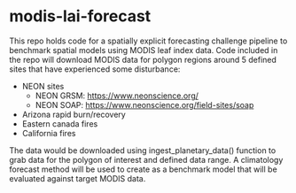 # modis-lai-forecast

This repo holds code for a spatially explicit forecasting challenge pipeline to benchmark spatial models using MODIS leaf index data. Code included in the repo will download MODIS data for polygon regions around 5 defined sites that have experienced some disturbance: 

- NEON sites
    - NEON GRSM: https://www.neonscience.org/
    - NEON SOAP: https://www.neonscience.org/field-sites/soap 
- Arizona rapid burn/recovery
- Eastern canada fires
- California fires

The data would be downloaded using ingest_planetary_data() function to grab data for the polygon of interest and defined data range. A climatology forecast method will be used to create as a benchmark model that will be evaluated against target MODIS data.


